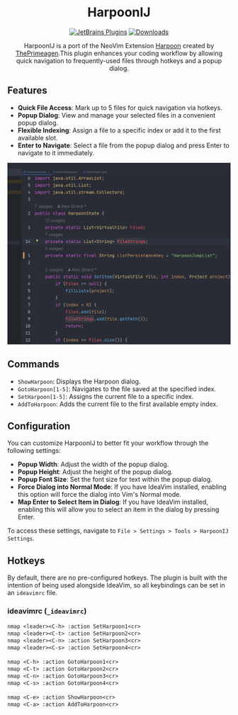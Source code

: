 <div style="text-align: center;">

# HarpoonIJ
[![JetBrains Plugins](https://img.shields.io/jetbrains/plugin/v/20782-harpoonij.svg)](https://plugins.jetbrains.com/plugin/20782-harpoonij)
[![Downloads](https://img.shields.io/jetbrains/plugin/d/20782-harpoonij.svg)](https://plugins.jetbrains.com/plugin/20782-harpoonij)

HarpoonIJ is a port of the NeoVim Extension [Harpoon](https://github.com/ThePrimeagen/harpoon) created by [ThePrimeagen](https://twitter.com/ThePrimeagen).This plugin enhances your coding workflow by allowing quick navigation to frequently-used files through hotkeys and a popup dialog.
</div>

## Features

- **Quick File Access**: Mark up to 5 files for quick navigation via hotkeys.
- **Popup Dialog**: View and manage your selected files in a convenient popup dialog.
- **Flexible Indexing**: Assign a file to a specific index or add it to the first available slot.
- **Enter to Navigate**: Select a file from the popup dialog and press Enter to navigate to it immediately.

![Navigation Example](images/navigation.gif)

## Commands

- `ShowHarpoon`: Displays the Harpoon dialog.
- `GotoHarpoon[1-5]`: Navigates to the file saved at the specified index.
- `SetHarpoon[1-5]`: Assigns the current file to a specific index.
- `AddToHarpoon`: Adds the current file to the first available empty index.

## Configuration

You can customize HarpoonIJ to better fit your workflow through the following settings:

- **Popup Width**: Adjust the width of the popup dialog.
- **Popup Height**: Adjust the height of the popup dialog.
- **Popup Font Size**: Set the font size for text within the popup dialog.
- **Force Dialog into Normal Mode**: If you have IdeaVim installed, enabling this option will force the dialog into Vim's Normal mode.
- **Map Enter to Select Item in Dialog**: If you have IdeaVim installed, enabling this will allow you to select an item in the dialog by pressing Enter.

To access these settings, navigate to `File > Settings > Tools > HarpoonIJ Settings`.

## Hotkeys

By default, there are no pre-configured hotkeys. The plugin is built with the intention of being used alongside IdeaVim, so all keybindings can be set in an `ideavimrc` file.

### ideavimrc (`_ideavimrc`)

```vimrc
nmap <leader><C-h> :action SetHarpoon1<cr>
nmap <leader><C-t> :action SetHarpoon2<cr>
nmap <leader><C-n> :action SetHarpoon3<cr>
nmap <leader><C-s> :action SetHarpoon4<cr>

nmap <C-h> :action GotoHarpoon1<cr>
nmap <C-t> :action GotoHarpoon2<cr>
nmap <C-n> :action GotoHarpoon3<cr>
nmap <C-s> :action GotoHarpoon4<cr>

nmap <C-e> :action ShowHarpoon<cr>
nmap <C-a> :action AddToHarpoon<cr>
